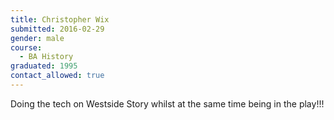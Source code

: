 ```yaml
---
title: Christopher Wix
submitted: 2016-02-29
gender: male
course:
  - BA History
graduated: 1995
contact_allowed: true
---
```


Doing the tech on Westside Story whilst at the same time being in the play!!!

